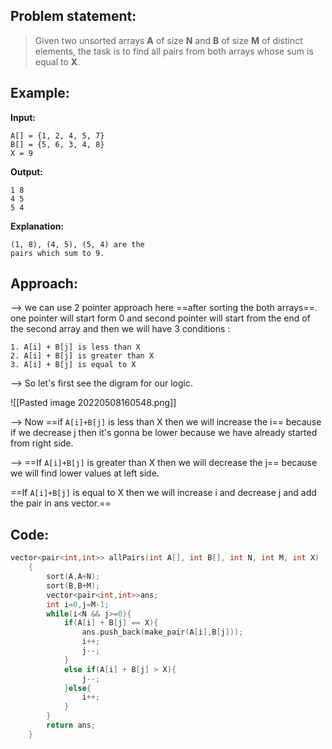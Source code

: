 ## Problem statement:

>Given two unsorted arrays **A** of size **N** and **B** of size **M** of distinct elements, the task is to find all pairs from both arrays whose sum is equal to **X**.

## Example:

**Input:**
```
A[] = {1, 2, 4, 5, 7}
B[] = {5, 6, 3, 4, 8} 
X = 9
```
**Output:**
```
1 8
4 5 
5 4
```
**Explanation:**
```
(1, 8), (4, 5), (5, 4) are the
pairs which sum to 9.
```

## Approach:

--> we can use 2 pointer approach here ==after sorting the both arrays==. one pointer will start form 0 and second pointer will start from the end of the second array and then we will have 3 conditions :

```
1. A[i] + B[j] is less than X
2. A[i] + B[j] is greater than X
3. A[i] + B[j] is equal to X
```

--> So let's first see the digram for our logic.

![[Pasted image 20220508160548.png]]

--> Now ==if `A[i]+B[j]` is less than X then we will increase the i== because if we decrease j then it's gonna be lower because we have already started from right side.

--> ==If `A[i]+B[j]` is greater than X then we will decrease the j== because we will find lower values at left side.

==If `A[i]+B[j]` is equal to X then we will increase i and decrease j and add the pair in ans vector.==

## Code:

```cpp
vector<pair<int,int>> allPairs(int A[], int B[], int N, int M, int X)
    {
        sort(A,A+N);
        sort(B,B+M);
        vector<pair<int,int>>ans;
        int i=0,j=M-1;
        while(i<N && j>=0){
            if(A[i] + B[j] == X){
                ans.push_back(make_pair(A[i],B[j]));
                i++;
                j--;
            }
            else if(A[i] + B[j] > X){
                j--;
            }else{
                i++;
            }
        }
        return ans;
    }
```

